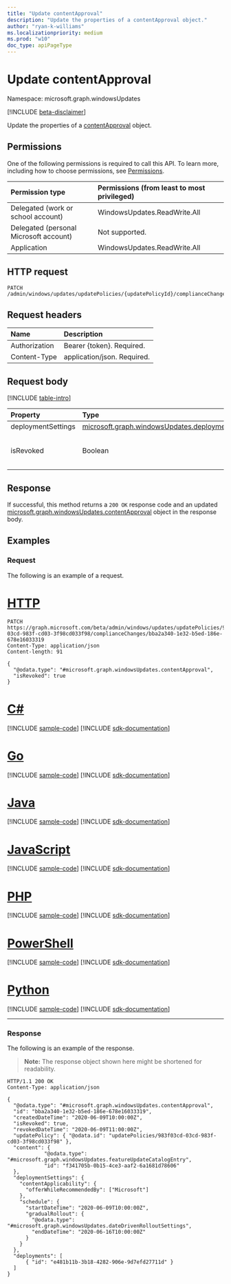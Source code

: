 ```yaml
---
title: "Update contentApproval"
description: "Update the properties of a contentApproval object."
author: "ryan-k-williams"
ms.localizationpriority: medium
ms.prod: "w10"
doc_type: apiPageType
---
```


# Update contentApproval
Namespace: microsoft.graph.windowsUpdates

[!INCLUDE [beta-disclaimer](../../includes/beta-disclaimer.md)]

Update the properties of a [contentApproval](../resources/windowsupdates-contentapproval.md) object.

## Permissions
One of the following permissions is required to call this API. To learn more, including how to choose permissions, see [Permissions](/graph/permissions-reference).

|Permission type|Permissions (from least to most privileged)|
|:---|:---|
|Delegated (work or school account)|WindowsUpdates.ReadWrite.All|
|Delegated (personal Microsoft account)|Not supported.|
|Application|WindowsUpdates.ReadWrite.All|

## HTTP request

<!-- {
  "blockType": "ignored"
}
-->
``` http
PATCH /admin/windows/updates/updatePolicies/{updatePolicyId}/complianceChanges/{complianceChangeId}
```

## Request headers
|Name|Description|
|:---|:---|
|Authorization|Bearer {token}. Required.|
|Content-Type|application/json. Required.|

## Request body

[!INCLUDE [table-intro](../../includes/update-property-table-intro.md)]

|Property|Type|Description|
|:---|:---|:---|
|deploymentSettings|[microsoft.graph.windowsUpdates.deploymentSettings](../resources/windowsupdates-deploymentsettings.md)|Settings for governing how to deploy **content**.|
|isRevoked|Boolean|`True` indicates that a compliance change is revoked, preventing further application. Revoking a compliance change is a final action. Inherited from [microsoft.graph.windowsUpdates.complianceChange](../resources/windowsupdates-compliancechange.md).|

## Response

If successful, this method returns a `200 OK` response code and an updated [microsoft.graph.windowsUpdates.contentApproval](../resources/windowsupdates-contentapproval.md) object in the response body.

## Examples

### Request
The following is an example of a request.
# [HTTP](#tab/http)
<!-- {
  "blockType": "request",
  "name": "update_contentapproval",
  "@odata.type": "microsoft.graph.windowsUpdates.contentApproval"
}
-->
``` http
PATCH https://graph.microsoft.com/beta/admin/windows/updates/updatePolicies/983f03cd-03cd-983f-cd03-3f98cd033f98/complianceChanges/bba2a340-1e32-b5ed-186e-678e16033319
Content-Type: application/json
Content-length: 91

{
  "@odata.type": "#microsoft.graph.windowsUpdates.contentApproval",
  "isRevoked": true
}
```

# [C#](#tab/csharp)
[!INCLUDE [sample-code](../includes/snippets/csharp/update-contentapproval-csharp-snippets.md)]
[!INCLUDE [sdk-documentation](../includes/snippets/snippets-sdk-documentation-link.md)]

# [Go](#tab/go)
[!INCLUDE [sample-code](../includes/snippets/go/update-contentapproval-go-snippets.md)]
[!INCLUDE [sdk-documentation](../includes/snippets/snippets-sdk-documentation-link.md)]

# [Java](#tab/java)
[!INCLUDE [sample-code](../includes/snippets/java/update-contentapproval-java-snippets.md)]
[!INCLUDE [sdk-documentation](../includes/snippets/snippets-sdk-documentation-link.md)]

# [JavaScript](#tab/javascript)
[!INCLUDE [sample-code](../includes/snippets/javascript/update-contentapproval-javascript-snippets.md)]
[!INCLUDE [sdk-documentation](../includes/snippets/snippets-sdk-documentation-link.md)]

# [PHP](#tab/php)
[!INCLUDE [sample-code](../includes/snippets/php/update-contentapproval-php-snippets.md)]
[!INCLUDE [sdk-documentation](../includes/snippets/snippets-sdk-documentation-link.md)]

# [PowerShell](#tab/powershell)
[!INCLUDE [sample-code](../includes/snippets/powershell/update-contentapproval-powershell-snippets.md)]
[!INCLUDE [sdk-documentation](../includes/snippets/snippets-sdk-documentation-link.md)]

# [Python](#tab/python)
[!INCLUDE [sample-code](../includes/snippets/python/update-contentapproval-python-snippets.md)]
[!INCLUDE [sdk-documentation](../includes/snippets/snippets-sdk-documentation-link.md)]

---

### Response
The following is an example of the response.
>**Note:** The response object shown here might be shortened for readability.
<!-- {
  "blockType": "response",
  "truncated": true,
  "@odata.type": "microsoft.graph.windowsUpdates.contentApproval"
}
-->
``` http
HTTP/1.1 200 OK
Content-Type: application/json

{
  "@odata.type": "#microsoft.graph.windowsUpdates.contentApproval",
  "id": "bba2a340-1e32-b5ed-186e-678e16033319",
  "createdDateTime": "2020-06-09T10:00:00Z",
  "isRevoked": true,
  "revokedDateTime": "2020-06-09T11:00:00Z",
  "updatePolicy": { "@odata.id": "updatePolicies/983f03cd-03cd-983f-cd03-3f98cd033f98" },
  "content": {
            "@odata.type": "#microsoft.graph.windowsUpdates.featureUpdateCatalogEntry",
            "id": "f341705b-0b15-4ce3-aaf2-6a1681d78606"
  },
  "deploymentSettings": {
    "contentApplicability": {
      "offerWhileRecommendedBy": ["Microsoft"]
    },
    "schedule": {
      "startDateTime": "2020-06-09T10:00:00Z",
      "gradualRollout": {
        "@odata.type": "#microsoft.graph.windowsUpdates.dateDrivenRolloutSettings",
        "endDateTime": "2020-06-16T10:00:00Z"
      }
    }
  },
  "deployments": [
      { "id": "e481b11b-3b18-4282-906e-9d7efd27711d" }
  ]
}
```
